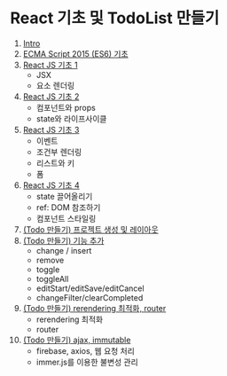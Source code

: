 # React 기초 및 TodoList 만들기

1. [Intro](./reactLec01/readme.md)
2. [ECMA Script 2015 (ES6) 기초](./reactLec02/readme.md)
3. [React JS 기초 1](./reactLec03/readme.md)
    - JSX
    - 요소 렌더링
4. [React JS 기초 2](./reactLec04/readme.md)
    - 컴포넌트와 props
    - state와 라이프사이클
5. [React JS 기초 3](./reactLec05/readme.md)
    - 이벤트
    - 조건부 렌더링
    - 리스트와 키
    - 폼
6. [React JS 기초 4](./reactLec06/readme.md)
    - state 끌어올리기
    - ref: DOM 참조하기
    - 컴포넌트 스타일링
7. [(Todo 만들기) 프로젝트 생성 및 레이아웃](./reactLec07/readme.md)
8. [(Todo 만들기) 기능 추가](./reactLec08/readme.md)
    - change / insert
    - remove
    - toggle
    - toggleAll
    - editStart/editSave/editCancel
    - changeFilter/clearCompleted
9. [(Todo 만들기) rerendering 최적화, router](./reactLec09/readme.md)
    - rerendering 최적화
    - router
10. [(Todo 만들기) ajax, immutable](./reactLec10/readme.md)
    - firebase, axios, 웹 요청 처리
    - immer.js를 이용한 불변성 관리
